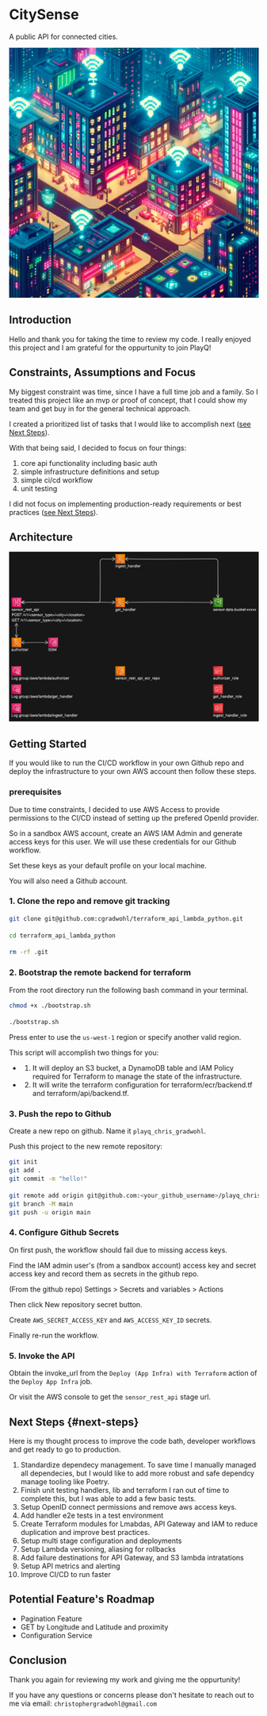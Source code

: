 # CitySense

A public API for connected cities.

![retro_city](iot_city.png)

## Introduction

Hello and thank you for taking the time to review my code. I really enjoyed this project and I am grateful for the oppurtunity to join PlayQ!

## Constraints, Assumptions and Focus

My biggest constraint was time, since I have a full time job and a family. So I treated this project like an mvp or proof of concept, that I could show my team and get buy in for the general technical approach.

I created a prioritized list of tasks that I would like to accomplish next ([see Next Steps](#next-steps)).

With that being said, I decided to focus on four things:

1. core api functionality including basic auth
2. simple infrastructure definitions and setup
3. simple ci/cd workflow
4. unit testing

I did not focus on implementing production-ready requirements or best practices ([see Next Steps](#next-steps)).

## Architecture

![retro_city](city_sense_architecture.png)

## Getting Started

If you would like to run the CI/CD workflow in your own Github repo and deploy the infrastructure to your own AWS account then follow these steps.

### prerequisites

Due to time constraints, I decided to use AWS Access to provide permissions to the CI/CD instead of setting up the prefered OpenId provider.

So in a sandbox AWS account, create an AWS IAM Admin and generate access keys for this user. We will use these credentials for our Github workflow.

Set these keys as your default profile on your local machine.

You will also need a Github account.

### 1. Clone the repo and remove git tracking

```bash
git clone git@github.com:cgradwohl/terraform_api_lambda_python.git

cd terraform_api_lambda_python

rm -rf .git
```

### 2. Bootstrap the remote backend for terraform

From the root directory run the following bash command in your terminal.

```bash
chmod +x ./bootstrap.sh

./bootstrap.sh
```

Press enter to use the `us-west-1` region or specify another valid region.

This script will accomplish two things for you:

- 1. It will deploy an S3 bucket, a DynamoDB table and IAM Policy required for Terraform to manage the state of the infrastructure.

- 2. It will write the terraform configuration for terraform/ecr/backend.tf and terraform/api/backend.tf.

### 3. Push the repo to Github

Create a new repo on github. Name it `playq_chris_gradwohl`.

Push this project to the new remote repository:

```bash
git init
git add .
git commit -m "hello!"

git remote add origin git@github.com:<your_github_username>/playq_chris_gradwohl.git
git branch -M main
git push -u origin main
```

### 4. Configure Github Secrets

On first push, the workflow should fail due to missing access keys.

Find the IAM admin user's (from a sandbox account) access key and secret access key and record them as secrets in the github repo.

(From the github repo) Settings > Secrets and variables > Actions

Then click New repository secret button.

Create `AWS_SECRET_ACCESS_KEY` and `AWS_ACCESS_KEY_ID` secrets.

Finally re-run the workflow.

### 5. Invoke the API

Obtain the invoke_url from the `Deploy (App Infra) with Terraform` action of the `Deploy App Infra` job.

Or visit the AWS console to get the `sensor_rest_api` stage url.

## Next Steps {#next-steps}

Here is my thought process to improve the code bath, developer workflows and get ready to go to production.

1. Standardize dependecy management.
   To save time I manually managed all dependecies, but I would like to add more robust and safe dependcy manage tooling like Poetry.
2. Finish unit testing handlers, lib and terraform
   I ran out of time to complete this, but I was able to add a few basic tests.
3. Setup OpenID connect permissions and remove aws access keys.
4. Add handler e2e tests in a test environment
5. Create Terraform modules for Lmabdas, API Gateway and IAM to reduce duplication and improve best practices.
6. Setup multi stage configuration and deployments
7. Setup Lambda versioning, aliasing for rollbacks
8. Add failure destinations for API Gateway, and S3 lambda intratations
9. Setup API metrics and alerting
10. Improve CI/CD to run faster

## Potential Feature's Roadmap

- Pagination Feature
- GET by Longitude and Latitude and proximity
- Configuration Service

## Conclusion

Thank you again for reviewing my work and giving me the oppurtunity!

If you have any questions or concerns please don't hesitate to reach out to me via email: `christophergradwohl@gmail.com`

